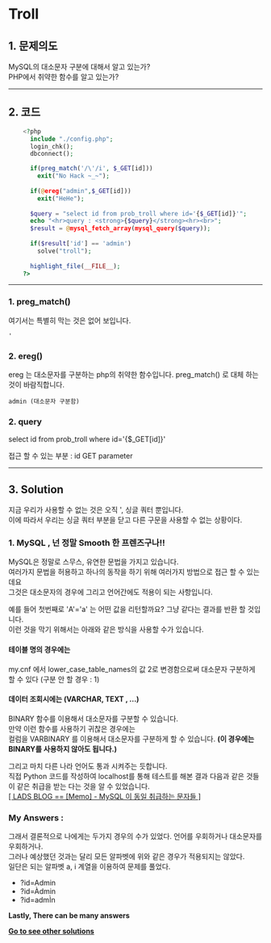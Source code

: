 # **Troll**
## 1. 문제의도
MySQL의 대소문자 구분에 대해서 알고 있는가?  
PHP에서 취약한 함수를 알고 있는가?  

----
## 2. 코드
```php
    <?php  
      include "./config.php"; 
      login_chk(); 
      dbconnect(); 

      if(preg_match('/\'/i', $_GET[id]))
        exit("No Hack ~_~");
      
      if(@ereg("admin",$_GET[id]))
        exit("HeHe");
      
      $query = "select id from prob_troll where id='{$_GET[id]}'";
      echo "<hr>query : <strong>{$query}</strong><hr><br>";
      $result = @mysql_fetch_array(mysql_query($query));
      
      if($result['id'] == 'admin')
        solve("troll");
      
      highlight_file(__FILE__);
    ?>
```
----
### 1. preg_match()
여기서는 특별히 막는 것은 없어 보입니다.  

    '

### 2. ereg()
ereg 는 대소문자를 구분하는 php의 취약한 함수입니다. preg_match() 로 대체 하는 것이 바람직합니다.  

    admin (대소문자 구분함)  

### 2. query

   select id from prob_troll where id='{$_GET[id]}'

접근 할 수 있는 부분 : id GET parameter  

----
## 3. Solution

지금 우리가 사용할 수 없는 것은 오직 ', 싱글 쿼터 뿐입니다.  
이에 따라서 우리는 싱글 쿼터 부분을 닫고 다른 구문을 사용할 수 없는 상황이다.  

### 1. MySQL , 넌 정말 Smooth 한 프렌즈구나!!

MySQL은 정말로 스무스, 유연한 문법을 가지고 있습니다.  
여러가지 문법을 허용하고 하나의 동작을 하기 위해 여러가지 방법으로 접근 할 수 있는데요  
그것은 대소문자의 경우에 그리고 언어간에도 적용이 되는 사항입니다.  

예를 들어 첫번째로 'A'='a' 는 어떤 값을 리턴할까요? 그냥 같다는 결과를 반환 할 것입니다.  
이런 것을 막기 위해서는 아래와 같은 방식을 사용할 수가 있습니다.  

#### 테이블 명의 경우에는
my.cnf 에서 lower_case_table_names의 값 2로 변경함으로써 대소문자 구분하게 할 수 있다 (구분 안 할 경우 : 1)  

#### 데이터 조회시에는 (VARCHAR, TEXT , ...)
BINARY 함수를 이용해서 대소문자를 구분할 수 있습니다.  
만약 이런 함수를 사용하기 귀찮은 경우에는  
컬럼을 VARBINARY 를 이용해서 대소문자를 구분하게 할 수 있습니다. **(이 경우에는 BINARY를 사용하지 않아도 됩니다.)**

그리고 마치 다른 나라 언어도 통과 시켜주는 듯합니다.  
직접 Python 코드를 작성하여 localhost를 통해 테스트를 해본 결과 다음과 같은 것들이 같은 취급을 받는 다는 것을 알 수 있었습니다.  
[[ LADS BLOG == [Memo] - MySQL 이 동일 취급하는 문자들 ]](http://lads.tistory.com/10)

### My Answers :

그래서 결론적으로 나에게는 두가지 경우의 수가 있었다. 언어를 우회하거나 대소문자를 우회하거나.  
그러나 예상했던 것과는 달리 모든 알파벳에 위와 같은 경우가 적용되지는 않았다.  
일단은 되는 알파벳 a, i 계열을 이용하여 문제를 풀었다.  

+ ?id=Admin
+ ?id=Àdmin
+ ?id=admÌn

**Lastly, There can be many answers**

**[Go to see other solutions](https://github.com/moreal/TIL/blob/master/Security/WarGame/WriteUp/los.eagle-jump.org/00.%20ReadMe.md)**